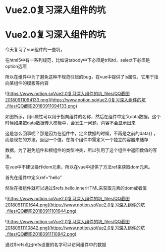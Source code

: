 # Vue2.0复习深入组件的坑

# Vue2.0复习深入组件的坑

今天复习了vue组件的一些坑，

在html5中有一系列规范，比如说tabody中下必须是tr和td，select下必须是option选项

所以在组件中为了避免这种不规范引起的bug，在vue中提供了is属性，它用于指向某组件的模板等内容

![https://www.notion.soVue2.0复习深入组件的坑_files/QQ截图20180911094133.png](https://www.notion.soVue2.0复习深入组件的坑_files/QQ截图20180911094133.png)

如图所示，用is属性可以用于指向组件的名称，然后在组件中定义data数据，这个时候如果把data数据传入模板中，会发生一问题，内容不会显示出来

这是怎么回事呢？那是因为在组件中，定义数据的时候，不再是之前的data{} ，而是现在的方法，返回一个值，在每个组件中需定义一个独立的容器来储存

数据，为了避免组件和根组件的类型冲突，所以引用了这个组件中返回数值的写法。

在vue中不建议操作dom元素，所以在vue中提供了方法ref来获取dom元素。

首先在组件中定义ref=“hello”

然后在根组件就可以通过$refs.hello.innerHTML来获取元素的dom或者值

![https://www.notion.soVue2.0复习深入组件的坑_files/QQ截图20180911101644.png](https://www.notion.soVue2.0复习深入组件的坑_files/QQ截图20180911101644.png)

![https://www.notion.soVue2.0复习深入组件的坑_files/QQ截图20180911110842.png](https://www.notion.soVue2.0复习深入组件的坑_files/QQ截图20180911110842.png)

通过$refs点出refs设置的名字可以访问组件中的数据